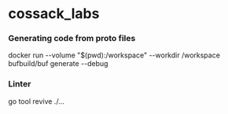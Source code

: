 # cossack_labs

### Generating code from proto files
docker run --volume "$(pwd):/workspace" --workdir /workspace bufbuild/buf generate --debug

### Linter
go tool revive ./...